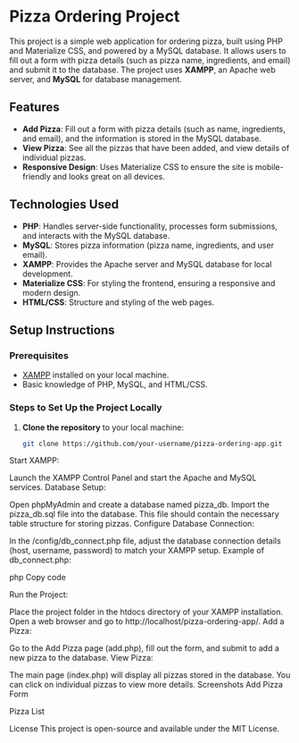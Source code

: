 # Pizza Ordering Project

This project is a simple web application for ordering pizza, built using PHP and Materialize CSS, and powered by a MySQL database. It allows users to fill out a form with pizza details (such as pizza name, ingredients, and email) and submit it to the database. The project uses **XAMPP**, an Apache web server, and **MySQL** for database management.


## Features

- **Add Pizza**: Fill out a form with pizza details (such as name, ingredients, and email), and the information is stored in the MySQL database.
- **View Pizza**: See all the pizzas that have been added, and view details of individual pizzas.
- **Responsive Design**: Uses Materialize CSS to ensure the site is mobile-friendly and looks great on all devices.

## Technologies Used

- **PHP**: Handles server-side functionality, processes form submissions, and interacts with the MySQL database.
- **MySQL**: Stores pizza information (pizza name, ingredients, and user email).
- **XAMPP**: Provides the Apache server and MySQL database for local development.
- **Materialize CSS**: For styling the frontend, ensuring a responsive and modern design.
- **HTML/CSS**: Structure and styling of the web pages.

## Setup Instructions

### Prerequisites

- [XAMPP](https://www.apachefriends.org/index.html) installed on your local machine.
- Basic knowledge of PHP, MySQL, and HTML/CSS.

### Steps to Set Up the Project Locally

1. **Clone the repository** to your local machine:

   ```bash
   git clone https://github.com/your-username/pizza-ordering-app.git

Start XAMPP:

Launch the XAMPP Control Panel and start the Apache and MySQL services.
Database Setup:

Open phpMyAdmin and create a database named pizza_db.
Import the pizza_db.sql file into the database. This file should contain the necessary table structure for storing pizzas.
Configure Database Connection:

In the /config/db_connect.php file, adjust the database connection details (host, username, password) to match your XAMPP setup.
Example of db_connect.php:

php
Copy code
<?php
$conn = mysqli_connect('localhost', 'root', '', 'pizza_db');
if (!$conn) {
    die('Connection error: ' . mysqli_connect_error());
}
?>
Run the Project:

Place the project folder in the htdocs directory of your XAMPP installation.
Open a web browser and go to http://localhost/pizza-ordering-app/.
Add a Pizza:

Go to the Add Pizza page (add.php), fill out the form, and submit to add a new pizza to the database.
View Pizza:

The main page (index.php) will display all pizzas stored in the database. You can click on individual pizzas to view more details.
Screenshots
Add Pizza Form

Pizza List

License
This project is open-source and available under the MIT License.



